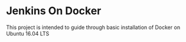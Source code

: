 # Jenkins On Docker
This project is intended to guide through basic installation of Docker on Ubuntu 16.04 LTS
